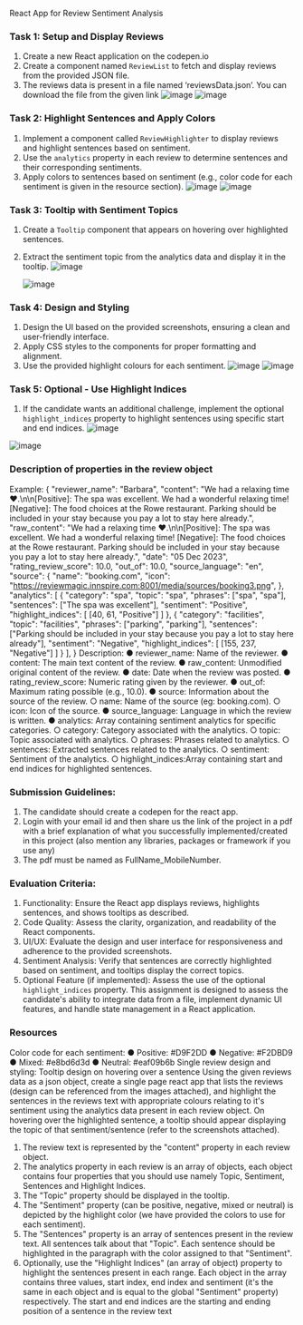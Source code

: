 React App for Review Sentiment Analysis

### Task 1: Setup and Display Reviews

1. Create a new React application on the codepen.io
2. Create a component named `ReviewList` to fetch and display reviews from the provided
   JSON file.
3. The reviews data is present in a file named ‘reviewsData.json’. You can download the file
   from the given link
![image](https://github.com/user-attachments/assets/45562375-aebc-47b2-930d-c5847487b077)
![image](https://github.com/user-attachments/assets/61e6e86c-0fa2-4f44-b827-6ed44a68eca1)



### Task 2: Highlight Sentences and Apply Colors

1. Implement a component called `ReviewHighlighter` to display reviews and highlight
   sentences based on sentiment.
2. Use the `analytics` property in each review to determine sentences and their corresponding
   sentiments.
3. Apply colors to sentences based on sentiment (e.g., color code for each sentiment is given in
   the resource section).
![image](https://github.com/user-attachments/assets/f74b269d-c0c9-4478-addd-50573cd63a5e)
![image](https://github.com/user-attachments/assets/f93aa0ac-e246-494c-b10f-5eb3f32181f1)



### Task 3: Tooltip with Sentiment Topics

1. Create a `Tooltip` component that appears on hovering over highlighted sentences.
2. Extract the sentiment topic from the analytics data and display it in the tooltip.
![image](https://github.com/user-attachments/assets/bf74c209-8b18-4bce-8538-ad50ffddb396)

   ![image](https://github.com/user-attachments/assets/1c90b66d-8f17-4629-b6df-bda7d77be3c0)


### Task 4: Design and Styling

1. Design the UI based on the provided screenshots, ensuring a clean and user-friendly
   interface.
2. Apply CSS styles to the components for proper formatting and alignment.
3. Use the provided highlight colours for each sentiment.
![image](https://github.com/user-attachments/assets/b1d0cdd1-3f3c-4383-a361-218dac48551a)
![image](https://github.com/user-attachments/assets/f95b79b4-b4fc-4c13-8170-25cab45e98ac)



### Task 5: Optional - Use Highlight Indices

1. If the candidate wants an additional challenge, implement the optional `highlight_indices`
   property to highlight sentences using specific start and end indices.
   ![image](https://github.com/user-attachments/assets/52a391dc-d632-4e6a-ae8a-d1f09c47e3fa)

![image](https://github.com/user-attachments/assets/9730cdf6-272f-4908-b804-1937ca4c001f)


### Description of properties in the review object

Example:
{
"reviewer_name": "Barbara",
"content": "We had a relaxing time ❤.\n\n[Positive]: The spa was excellent. We had a wonderful
relaxing time! [Negative]: The food choices at the Rowe restaurant. Parking should be included in your
stay because you pay a lot to stay here already.",
"raw_content": "We had a relaxing time ❤.\n\n[Positive]: The spa was excellent. We had a wonderful
relaxing time! [Negative]: The food choices at the Rowe restaurant. Parking should be included in your
stay because you pay a lot to stay here already.",
"date": "05 Dec 2023",
"rating_review_score": 10.0,
"out_of": 10.0,
"source_language": "en",
"source": {
"name": "booking.com",
"icon": "https://reviewmagic.innspire.com:8001/media/sources/booking3.png",
},
"analytics": [
{
"category": "spa",
"topic": "spa",
"phrases": ["spa", "spa"],
"sentences": ["The spa was excellent"],
"sentiment": "Positive",
"highlight_indices": [
[40, 61, "Positive"]
]
},
{
"category": "facilities",
"topic": "facilities",
"phrases": ["parking", "parking"],
"sentences": ["Parking should be included in your stay because you pay a lot to stay here already"],
"sentiment": "Negative",
"highlight_indices":
[ [155, 237, "Negative"]
]
}
],
}
Description:
● reviewer_name: Name of the reviewer.
● content: The main text content of the review.
● raw_content: Unmodified original content of the review.
● date: Date when the review was posted.
● rating_review_score: Numeric rating given by the reviewer.
● out_of: Maximum rating possible (e.g., 10.0).
● source: Information about the source of the review.
○ name: Name of the source (eg: booking.com).
○ icon: Icon of the source.
● source_language: Language in which the review is written.
● analytics: Array containing sentiment analytics for specific categories.
○ category: Category associated with the analytics.
○ topic: Topic associated with analytics.
○ phrases: Phrases related to analytics.
○ sentences: Extracted sentences related to the analytics.
○ sentiment: Sentiment of the analytics.
○ highlight_indices:Array containing start and end indices for highlighted
sentences.

### Submission Guidelines:

1. The candidate should create a codepen for the react app.
2. Login with your email id and then share us the link of the project in a pdf with a brief
   explanation of what you successfully implemented/created in this project (also mention
   any libraries, packages or framework if you use any)
3. The pdf must be named as FullName_MobileNumber.

### Evaluation Criteria:

1. Functionality: Ensure the React app displays reviews, highlights sentences, and shows
   tooltips as described.
2. Code Quality: Assess the clarity, organization, and readability of the React components.
3. UI/UX: Evaluate the design and user interface for responsiveness and adherence to the
   provided screenshots.
4. Sentiment Analysis: Verify that sentences are correctly highlighted based on sentiment, and
   tooltips display the correct topics.
5. Optional Feature (if implemented): Assess the use of the optional `highlight_indices`
   property.
   This assignment is designed to assess the candidate's ability to integrate data from a file,
   implement dynamic UI features, and handle state management in a React application.

### Resources

Color code for each sentiment:
● Positive: #D9F2DD
● Negative: #F2DBD9
● Mixed: #e8bd6d3d
● Neutral: #eaf09b6b
Single review design and styling:
Tooltip design on hovering over a sentence
Using the given reviews data as a json object, create a single page react app that
lists the reviews (design can be referenced from the images attached), and
highlight the sentences in the reviews text with appropriate colours relating to it's
sentiment using the analytics data present in each review object. On hovering
over the highlighted sentence, a tooltip should appear displaying the topic of that
sentiment/sentence (refer to the screenshots attached).

1. The review text is represented by the "content" property in each review object.
2. The analytics property in each review is an array of objects, each object
   contains four properties that you should use namely Topic, Sentiment,
   Sentences and Highlight Indices.
3. The "Topic" property should be displayed in the tooltip.
4. The "Sentiment" property (can be positive, negative, mixed or neutral) is
   depicted by the highlight color (we have provided the colors to use for
   each sentiment).
5. The "Sentences" property is an array of sentences present in the review text.
   All sentences talk about that "Topic". Each sentence should be highlighted in the
   paragraph with the color assigned to that "Sentiment".
6. Optionally, use the "Highlight Indices" (an array of object) property to highlight
   the sentences present in each range. Each object in the array contains three
   values, start index, end index and sentiment (it's the same in each object and
   is equal to the global "Sentiment" property) respectively. The start and end
   indices are the starting and ending position of a sentence in the review text
